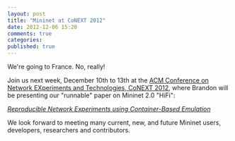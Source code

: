 ```yaml
---
layout: post
title: "Mininet at CoNEXT 2012"
date: 2012-12-06 15:20
comments: true
categories: 
published: true
---
```


We're going to France. No, really!

Join us next week, December 10th to 13th at
the [ACM Conference on Network EXperiments and Technologies, CoNEXT 2012](http://conferences.sigcomm.org/co-next/2012/program.html),
where Brandon will be presenting our "runnable" paper on Mininet 2.0 "HiFi":

[_Reproducible Network Experiments using Container-Based Emulation_](http://conferences.sigcomm.org/co-next/2012/eproceedings/conext/p253.pdf)

We look forward to meeting many current, new, and future Mininet users,
developers, researchers and contributors.


